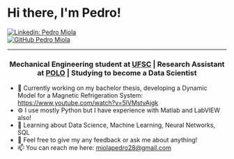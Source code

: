 # Hi there, I'm Pedro!

[![Linkedin: Pedro Miola](https://img.shields.io/badge/-PedroMiola-blue?style=flat-square&logo=Linkedin&logoColor=white)](https://www.linkedin.com/in/pdmpedromiola/)
<br> 
[![GitHub Pedro Miola](https://img.shields.io/github/followers/pedromiola28?label=follow&style=social)](https://github.com/pedromiola28)

---
<h3 align="center">Mechanical Engineering student at <a href='http://emc.ufsc.br/portal/?lang=en'>UFSC</a> | Research Assistant at <a href='https://polo.ufsc.br/en/'>POLO</a> | Studying to become a Data Scientist   </a></h3>




- 🔭 Currently working on my bachelor thesis, developing a Dynamic Model for a Magnetic Refrigeration System: https://www.youtube.com/watch?v=5lVMstvAjgk
- ⚙️ I use mostly Python but I have experience with Matlab and LabVIEW also!
- 🌱 Learning about Data Science, Machine Learning, Neural Networks, SQL 
- 💬 Feel free to give my any feedback or ask me about anything!
- 📫 You can reach me here: miolapedro28@gmail.com
